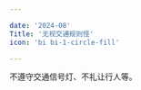 ```yaml
---

date: '2024-08'
Title: '无视交通规则怪'
icon: 'bi bi-1-circle-fill'

---
```


不遵守交通信号灯、不礼让行人等。

<div><img src="/assets/XX" style="" title=""/></div>

